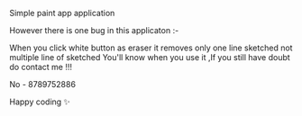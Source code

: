 Simple paint app application 

However there is one bug in this applicaton :-

When you click white button as eraser it removes only one line sketched not multiple line of sketched
You'll know when you use it ,If you still have doubt do contact me !!!

No - 8789752886

Happy coding ✨